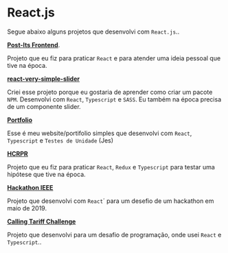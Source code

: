 # React.js

Segue abaixo alguns projetos que desenvolvi com `React.js`..

[**Post-Its Frontend**](https://github.com/arielalvesdutra/post-it-frontend).

Projeto que eu fiz para praticar `React` e para atender uma ideia pessoal que tive na época.

[**react-very-simple-slider**](https://github.com/arielalvesdutra/react-very-simple-slider)

Criei esse projeto porque eu gostaria de aprender como criar um pacote `NPM`. Desenvolvi com `React`, `Typescript` e `SASS`. Eu também na época precisa de um componente slider.

[**Portfolio**](https://github.com/arielalvesdutra/arielalvesdutra.github.io)

Esse é meu website/portifolio simples que desenvolvi com `React`, `Typescript` e `Testes de Unidade` (Jes)

[**HCRPR**](https://github.com/arielalvesdutra/hcrpr-frontend)

Projeto que eu fiz para praticar `React`, `Redux` e `Typescript` para testar uma hipótese que tive na época.

[**Hackathon IEEE**](https://github.com/arielalvesdutra/hackathon-ieee-frontend)

Projeto que desenvolvi com `React`´ para um desefio de um hackathon em maio de 2019.

[**Calling Tariff Challenge**](https://github.com/arielalvesdutra/calling-tariff-challenge-frontend)

Projeto que desenvolvi para um desafio de programação, onde usei `React` e `Typescript`..
